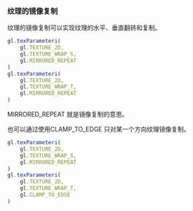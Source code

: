 ### 纹理的镜像复制
纹理的镜像复制可以实现纹理的水平、垂直翻转和复制。
```js
gl.texParameteri(
    gl.TEXTURE_2D,
    gl.TEXTURE_WRAP_S,
    gl.MIRRORED_REPEAT
)
gl.texParameteri(
    gl.TEXTURE_2D,
    gl.TEXTURE_WRAP_T,
    gl.MIRRORED_REPEAT
)
```
MIRRORED_REPEAT 就是镜像复制的意思。

也可以通过使用CLAMP_TO_EDGE 只对某一个方向纹理镜像复制。
```js
gl.texParameteri(
    gl.TEXTURE_2D,
    gl.TEXTURE_WRAP_S,
    gl.MIRRORED_REPEAT
)
gl.texParameteri(
    gl.TEXTURE_2D,
    gl.TEXTURE_WRAP_T,
    gl.CLAMP_TO_EDGE
)
```
